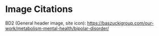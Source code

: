 # Image Citations
BD2 (General header image, site icon): https://baszuckigroup.com/our-work/metabolism-mental-health/bipolar-disorder/
